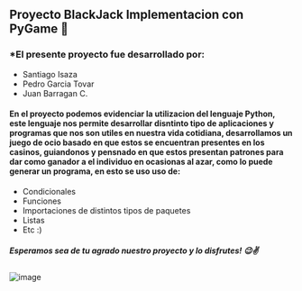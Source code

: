## **Proyecto BlackJack Implementacion con PyGame 🎰**

### *El presente proyecto fue desarrollado por:
- Santiago Isaza
- Pedro Garcia Tovar
- Juan Barragan C.
#### En el proyecto podemos evidenciar la utilizacion del lenguaje Python, este lenguaje nos permite desarrollar disntinto tipo de aplicaciones y programas que nos son utiles en nuestra vida cotidiana, desarrollamos un juego de ocio basado en que estos se encuentran presentes en los casinos, guiandonos y pensnado en que estos presentan patrones para dar como ganador a el individuo en ocasionas al azar, como lo puede generar un programa, en esto se uso uso de:
- Condicionales
- Funciones
- Importaciones de distintos tipos de paquetes
- Listas
- Etc :)
##### Esperamos sea de tu agrado nuestro proyecto y lo disfrutes! 😉✌

![image](https://www.google.com/url?sa=i&url=https%3A%2F%2Fwww.soydemadrid.com%2Festilo-vida-reportaje%2Fquieres-jugar-al-blackjack-sigue-estos-interesantes-consejos-63514.aspx&psig=AOvVaw1m_btaWftHMD8iEsbnFj-w&ust=1669132081279000&source=images&cd=vfe&ved=0CA0QjRxqFwoTCOC33dnPv_sCFQAAAAAdAAAAABAD)
